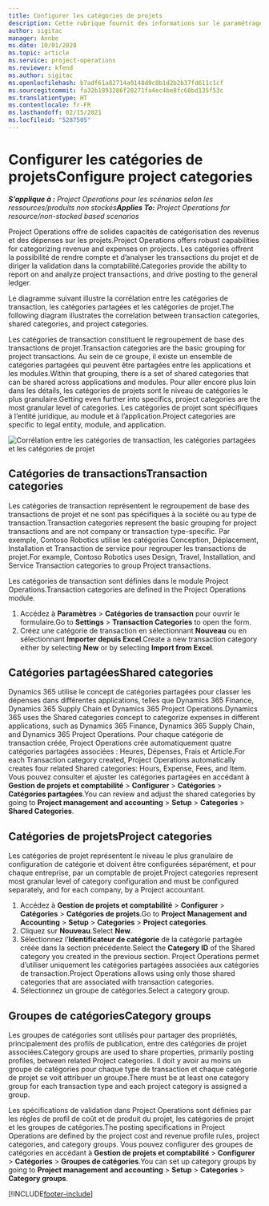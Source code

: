 ```yaml
---
title: Configurer les catégories de projets
description: Cette rubrique fournit des informations sur le paramétrage des catégories de projet.
author: sigitac
manager: Annbe
ms.date: 10/01/2020
ms.topic: article
ms.service: project-operations
ms.reviewer: kfend
ms.author: sigitac
ms.openlocfilehash: b7adf61a82714a0148d9c8b1d2b2b37fd611c1cf
ms.sourcegitcommit: fa32b1893286f20271fa4ec4be8fc68bd135f53c
ms.translationtype: HT
ms.contentlocale: fr-FR
ms.lasthandoff: 02/15/2021
ms.locfileid: "5287505"
---
```

# <a name="configure-project-categories"></a><span data-ttu-id="6b06a-103">Configurer les catégories de projets</span><span class="sxs-lookup"><span data-stu-id="6b06a-103">Configure project categories</span></span>

<span data-ttu-id="6b06a-104">_**S’applique à :** Project Operations pour les scénarios selon les ressources/produits non stockés_</span><span class="sxs-lookup"><span data-stu-id="6b06a-104">_**Applies To:** Project Operations for resource/non-stocked based scenarios_</span></span>

<span data-ttu-id="6b06a-105">Project Operations offre de solides capacités de catégorisation des revenus et des dépenses sur les projets.</span><span class="sxs-lookup"><span data-stu-id="6b06a-105">Project Operations offers robust capabilities for categorizing revenue and expenses on projects.</span></span> <span data-ttu-id="6b06a-106">Les catégories offrent la possibilité de rendre compte et d’analyser les transactions du projet et de diriger la validation dans la comptabilité.</span><span class="sxs-lookup"><span data-stu-id="6b06a-106">Categories provide the ability to report on and analyze project transactions, and drive posting to the general ledger.</span></span>

<span data-ttu-id="6b06a-107">Le diagramme suivant illustre la corrélation entre les catégories de transaction, les catégories partagées et les catégories de projet.</span><span class="sxs-lookup"><span data-stu-id="6b06a-107">The following diagram illustrates the correlation between transaction categories, shared categories, and project categories.</span></span> 

<span data-ttu-id="6b06a-108">Les catégories de transaction constituent le regroupement de base des transactions de projet.</span><span class="sxs-lookup"><span data-stu-id="6b06a-108">Transaction categories are the basic grouping for project transactions.</span></span> <span data-ttu-id="6b06a-109">Au sein de ce groupe, il existe un ensemble de catégories partagées qui peuvent être partagées entre les applications et les modules.</span><span class="sxs-lookup"><span data-stu-id="6b06a-109">Within that grouping, there is a set of shared categories that can be shared across applications and modules.</span></span> <span data-ttu-id="6b06a-110">Pour aller encore plus loin dans les détails, les catégories de projets sont le niveau de catégories le plus granulaire.</span><span class="sxs-lookup"><span data-stu-id="6b06a-110">Getting even further into specifics, project categories are the most granular level of categories.</span></span> <span data-ttu-id="6b06a-111">Les catégories de projet sont spécifiques à l’entité juridique, au module et à l’application.</span><span class="sxs-lookup"><span data-stu-id="6b06a-111">Project categories are specific to legal entity, module, and application.</span></span>

![Corrélation entre les catégories de transaction, les catégories partagées et les catégories de projet](media/project-categories.png)

## <a name="transaction-categories"></a><span data-ttu-id="6b06a-113">Catégories de transactions</span><span class="sxs-lookup"><span data-stu-id="6b06a-113">Transaction categories</span></span>

<span data-ttu-id="6b06a-114">Les catégories de transaction représentent le regroupement de base des transactions de projet et ne sont pas spécifiques à la société ou au type de transaction.</span><span class="sxs-lookup"><span data-stu-id="6b06a-114">Transaction categories represent the basic grouping for project transactions and are not company or transaction type-specific.</span></span> <span data-ttu-id="6b06a-115">Par exemple, Contoso Robotics utilise les catégories Conception, Déplacement, Installation et Transaction de service pour regrouper les transactions de projet.</span><span class="sxs-lookup"><span data-stu-id="6b06a-115">For example, Contoso Robotics uses Design, Travel, Installation, and Service Transaction categories to group Project transactions.</span></span>

<span data-ttu-id="6b06a-116">Les catégories de transaction sont définies dans le module Project Operations.</span><span class="sxs-lookup"><span data-stu-id="6b06a-116">Transaction categories are defined in the Project Operations module.</span></span> 
1. <span data-ttu-id="6b06a-117">Accédez à **Paramètres** \> **Catégories de transaction** pour ouvrir le formulaire.</span><span class="sxs-lookup"><span data-stu-id="6b06a-117">Go to **Settings** \> **Transaction Categories** to open the form.</span></span> 
2. <span data-ttu-id="6b06a-118">Créez une catégorie de transaction en sélectionnant **Nouveau** ou en sélectionnant **Importer depuis Excel**.</span><span class="sxs-lookup"><span data-stu-id="6b06a-118">Create a new transaction category either by selecting **New** or by selecting **Import from Excel**.</span></span>

## <a name="shared-categories"></a><span data-ttu-id="6b06a-119">Catégories partagées</span><span class="sxs-lookup"><span data-stu-id="6b06a-119">Shared categories</span></span>

<span data-ttu-id="6b06a-120">Dynamics 365 utilise le concept de catégories partagées pour classer les dépenses dans différentes applications, telles que Dynamics 365 Finance, Dynamics 365 Supply Chain et Dynamics 365 Project Operations.</span><span class="sxs-lookup"><span data-stu-id="6b06a-120">Dynamics 365 uses the Shared categories concept to categorize expenses in different applications, such as Dynamics 365 Finance, Dynamics 365 Supply Chain, and Dynamics 365 Project Operations.</span></span> <span data-ttu-id="6b06a-121">Pour chaque catégorie de transaction créée, Project Operations crée automatiquement quatre catégories partagées associées : Heures, Dépenses, Frais et Article.</span><span class="sxs-lookup"><span data-stu-id="6b06a-121">For each Transaction category created, Project Operations automatically creates four related Shared categories: Hours, Expense, Fees, and Item.</span></span> <span data-ttu-id="6b06a-122">Vous pouvez consulter et ajuster les catégories partagées en accédant à **Gestion de projets et comptabilité** \> **Configurer** \> **Catégories** \> **Catégories partagées**.</span><span class="sxs-lookup"><span data-stu-id="6b06a-122">You can review and adjust the shared categories by going to **Project management and accounting** \> **Setup** \> **Categories** \> **Shared Categories**.</span></span>

## <a name="project-categories"></a><span data-ttu-id="6b06a-123">Catégories de projets</span><span class="sxs-lookup"><span data-stu-id="6b06a-123">Project categories</span></span>

<span data-ttu-id="6b06a-124">Les catégories de projet représentent le niveau le plus granulaire de configuration de catégorie et doivent être configurées séparément, et pour chaque entreprise, par un comptable de projet.</span><span class="sxs-lookup"><span data-stu-id="6b06a-124">Project categories represent most granular level of category configuration and must be configured separately, and for each company, by a Project accountant.</span></span>

1. <span data-ttu-id="6b06a-125">Accédez à **Gestion de projets et comptabilité** \> **Configurer** \> **Catégories** \> **Catégories de projets**.</span><span class="sxs-lookup"><span data-stu-id="6b06a-125">Go to **Project Management and Accounting** \> **Setup** \> **Categories** \> **Project categories**.</span></span>
2. <span data-ttu-id="6b06a-126">Cliquez sur **Nouveau**.</span><span class="sxs-lookup"><span data-stu-id="6b06a-126">Select **New**.</span></span>
3. <span data-ttu-id="6b06a-127">Sélectionnez l’**Identificateur de catégorie** de la catégorie partagée créée dans la section précédente.</span><span class="sxs-lookup"><span data-stu-id="6b06a-127">Select the **Category ID** of the Shared category you created in the previous section.</span></span> <span data-ttu-id="6b06a-128">Project Operations permet d’utiliser uniquement les catégories partagées associées aux catégories de transaction.</span><span class="sxs-lookup"><span data-stu-id="6b06a-128">Project Operations allows using only those shared categories that are associated with transaction categories.</span></span>
4. <span data-ttu-id="6b06a-129">Sélectionnez un groupe de catégories.</span><span class="sxs-lookup"><span data-stu-id="6b06a-129">Select a category group.</span></span>

## <a name="category-groups"></a><span data-ttu-id="6b06a-130">Groupes de catégories</span><span class="sxs-lookup"><span data-stu-id="6b06a-130">Category groups</span></span>

<span data-ttu-id="6b06a-131">Les groupes de catégories sont utilisés pour partager des propriétés, principalement des profils de publication, entre des catégories de projet associées.</span><span class="sxs-lookup"><span data-stu-id="6b06a-131">Category groups are used to share properties, primarily posting profiles, between related Project categories.</span></span> <span data-ttu-id="6b06a-132">Il doit y avoir au moins un groupe de catégories pour chaque type de transaction et chaque catégorie de projet se voit attribuer un groupe.</span><span class="sxs-lookup"><span data-stu-id="6b06a-132">There must be at least one category group for each transaction type and each project category is assigned a group.</span></span>

<span data-ttu-id="6b06a-133">Les spécifications de validation dans Project Operations sont définies par les règles de profil de coût et de produit du projet, les catégories de projet et les groupes de catégories.</span><span class="sxs-lookup"><span data-stu-id="6b06a-133">The posting specifications in Project Operations are defined by the project cost and revenue profile rules, project categories, and category groups.</span></span> <span data-ttu-id="6b06a-134">Vous pouvez configurer des groupes de catégories en accédant à **Gestion de projets et comptabilité** \> **Configurer** \> **Catégories** \> **Groupes de catégories**.</span><span class="sxs-lookup"><span data-stu-id="6b06a-134">You can set up category groups by going to **Project management and accounting** \> **Setup** \> **Categories** \> **Category groups**.</span></span>


[!INCLUDE[footer-include](../includes/footer-banner.md)]